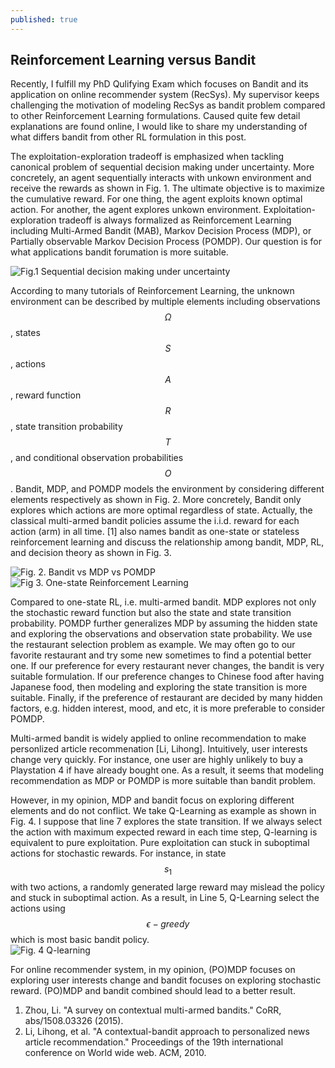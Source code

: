 ```yaml
---
published: true
---
```

## Reinforcement Learning versus Bandit

Recently, I fulfill my PhD Qulifying Exam which focuses on Bandit and its application on online recommender system (RecSys). My supervisor keeps challenging the motivation of modeling RecSys as bandit problem compared to other Reinforcement Learning formulations. Caused quite few detail explanations are found online, I would like to share my understanding of what differs bandit from other RL formulation in this post.

The exploitation-exploration tradeoff is emphasized when tackling canonical problem of sequential decision making under uncertainty. More concretely, an agent sequentially interacts with unkown environment and receive the rewards as shown in Fig. 1. The ultimate objective is to maximize the cumulative reward. For one thing, the agent exploits known optimal action. For another, the agent explores unkown environment. Exploitation-exploration tradeoff is always formalized as Reinforcement Learning including Multi-Armed Bandit (MAB), Markov Decision Process (MDP), or Partially observable Markov Decision Process (POMDP). Our question is for what applications bandit forumation is more suitable.

![Fig.1 Sequential decision making under uncertainty]({{site.baseurl}}/_posts/decision_making_uncertainty.png)

According to many tutorials of Reinforcement Learning, the unknown environment can be described by multiple elements including observations $$\Omega$$, states $$S$$, actions $$A$$, reward function $$R$$, state transition probability $$T$$, and conditional observation probabilities $$O$$. Bandit, MDP, and POMDP models the environment by considering different elements respectively as shown in Fig. 2. More concretely, Bandit only explores which actions are more optimal regardless of state. Actually, the classical multi-armed bandit policies assume the i.i.d. reward for each action (arm) in all time. [1] also names bandit as one-state or stateless reinforcement learning and discuss the relationship among bandit, MDP, RL, and decision theory as shown in Fig. 3.  

![Fig. 2. Bandit vs MDP vs POMDP]({{site.baseurl}}/_posts/bandit_mdp_pomdp.png)
![Fig 3. One-state Reinforcement Learning]({{site.baseurl}}/_posts/one_state_rl.png)

Compared to one-state RL, i.e. multi-armed bandit. MDP explores not only the stochastic reward function but also the state and state transition probability. POMDP further generalizes MDP by assuming the hidden state and exploring the observations and observation state probability. We use the restaurant selection problem as example. We may often go to our favorite restaurant and try some new sometimes to find a potential better one. If our preference for every restaurant never changes, the bandit is very suitable formulation. If our preference changes to Chinese food after having Japanese food, then modeling and exploring the state transition is more suitable. Finally, if the preference of restaurant are decided by many hidden factors, e.g. hidden interest, mood, and etc, it is more preferable to consider POMDP.

Multi-armed bandit is widely applied to online recommendation to make personlized article recommenation [Li, Lihong]. Intuitively, user interests change very quickly. For instance, one user are highly unlikely to buy a Playstation 4 if have already bought one. As a result, it seems that modeling recommendation as MDP or POMDP is more suitable than bandit problem. 

However, in my opinion, MDP and bandit focus on exploring different elements and do not conflict. We take Q-Learning as example as shown in Fig. 4. I suppose that line 7 explores the state transition. If we always select the action with maximum expected reward in each time step, Q-learning is equivalent to pure exploitation. Pure exploitation can stuck in suboptimal actions for stochastic rewards. For instance, in state $$s_1$$ with two actions, a randomly generated large reward may mislead the policy and stuck in suboptimal action. As a result, in Line 5, Q-Learning select the actions using $$\epsilon-greedy$$ which is most basic bandit policy.  
![Fig. 4 Q-learning]({{site.baseurl}}/https://webdocs.cs.ualberta.ca/~sutton/book/ebook/pseudotmp9.png)

For online recommender system, in my opinion, (PO)MDP focuses on exploring user interests change and bandit focuses on exploring stochastic reward. (PO)MDP and bandit combined should lead to a better result.

1. Zhou, Li. "A survey on contextual multi-armed bandits." CoRR, abs/1508.03326 (2015).
2. Li, Lihong, et al. "A contextual-bandit approach to personalized news article recommendation." Proceedings of the 19th international conference on World wide web. ACM, 2010.

